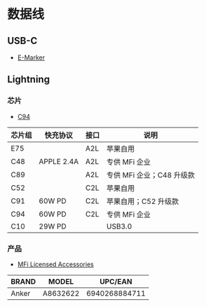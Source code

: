 # 数据线

## USB-C

- [E-Marker](https://www.chongdiantou.com/wp/archives/3754.html)

## Lightning

### 芯片

- [C94](https://www.chongdiantou.com/wp/archives/32860.html)

| 芯片组 | 快充协议   | 接口 | 说明                      |
| ------ | ---------- | ---- | ------------------------- |
| E75    |            | A2L  | 苹果自用                  |
| C48    | APPLE 2.4A | A2L  | 专供 MFi 企业             |
| C89    |            | A2L  | 专供 MFi 企业；C48 升级款 |
| C52    |            | C2L  | 苹果自用                  |
| C91    | 60W PD     | C2L  | 苹果自用；C52 升级款      |
| C94    | 60W PD     | C2L  | 专供 MFi 企业             |
| C10    | 29W PD     |      | USB3.0                    |

### 产品

- [MFi Licensed Accessories](https://mfi.apple.com/account/accessory-search)

| BRAND | MODEL    | UPC/EAN       |
| ----- | -------- | ------------- |
| Anker | A8632622 | 6940268884711 |

